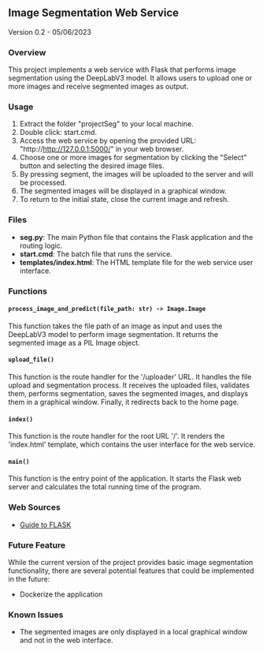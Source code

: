 ## Image Segmentation Web Service

Version 0.2 - 05/06/2023

### Overview

This project implements a web service with Flask that performs image segmentation using the DeepLabV3 model. It allows users to upload one or more images and receive segmented images as output.

### Usage

1. Extract the folder "projectSeg" to your local machine.
2. Double click: start.cmd.
3. Access the web service by opening the provided URL: "http://http://127.0.0.1:5000/" in your web browser.
4. Choose one or more images for segmentation by clicking the "Select" button and selecting the desired image files.
5. By pressing segment, the images will be uploaded to the server and will be processed.
6. The segmented images will be displayed in a graphical window.
7. To return to the initial state, close the current image and refresh.

### Files

- **seg.py**: The main Python file that contains the Flask application and the routing logic.
- **start.cmd**: The batch file that runs the service.
- **templates/index.html**: The HTML template file for the web service user interface.

### Functions

#### `process_image_and_predict(file_path: str) -> Image.Image`

This function takes the file path of an image as input and uses the DeepLabV3 model to perform image segmentation. It returns the segmented image as a PIL Image object.

#### `upload_file()`

This function is the route handler for the '/uploader' URL. It handles the file upload and segmentation process. It receives the uploaded files, validates them, performs segmentation, saves the segmented images, and displays them in a graphical window. Finally, it redirects back to the home page.

#### `index()`

This function is the route handler for the root URL '/'. It renders the 'index.html' template, which contains the user interface for the web service.

#### `main()`

This function is the entry point of the application. It starts the Flask web server and calculates the total running time of the program.

### Web Sources

- [Guide to FLASK](https://pythonbasics.org/#Flask-Tutorial)

### Future Feature

While the current version of the project provides basic image segmentation functionality, there are several potential features that could be implemented in the future:

- Dockerize the application

### Known Issues

- The segmented images are only displayed in a local graphical window and not in the web interface.
